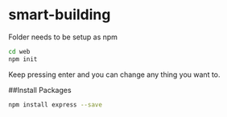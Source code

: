 # smart-building
Folder needs to be setup as npm
```bash
cd web
npm init
```

Keep pressing enter and you can change any thing you want to.

##Install Packages

```bash
npm install express --save
```
